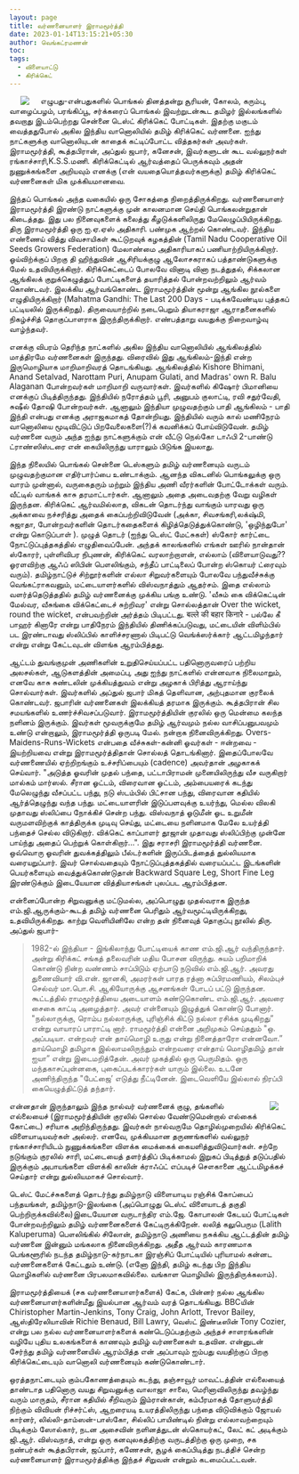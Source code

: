 ```yaml
---
layout: page
title: வர்ணனையாளர் இராமமூர்த்தி 
date: 2023-01-14T13:15:21+05:30
author: வெங்கட்ரமணன்
toc:
tags:
  - விளையாட்டு
  - கிரிக்கெட்
---
```


<img clear="none" align="left" hspace="20" src="/images/v_ramamurthy.jpg" > எழுபது-என்பதுகளில் பொங்கல் தினத்தன்று சூரியன், கோலம், கரும்பு, வாழைப்பழம், பரங்கிப்பூ, சர்க்கரைப் பொங்கல் இவற்றுடன்கூட தமிழர் இல்லங்களில் தவறாது இடம்பெற்றது சென்னை டெஸ்ட் கிரிக்கெட் போட்டிகள். இதற்கு மகுடம் வைத்ததுபோல் அகில இந்திய வானொலியில் தமிழ் கிரிக்கெட் வர்ணனை. ஐந்து நாட்களுக்கு வானொலியுடன் காதைக் கட்டிப்போட்ட வித்தகர்கள் அவர்கள். இராமமூர்த்தி, கூத்தபிரான், அப்துல் ஜபார், கனேசன், இவர்களுடன் கூட வல்லுநர்கள் ரங்காச்சாரி,K.S.S.மணி.  கிரிக்கெட்டில் ஆர்வத்தைப் பெருக்கவும் அதன் நுணுக்கங்களை அறியவும் எனக்கு (என் வயதையொத்தவர்களுக்கு) தமிழ் கிரிக்கெட் வர்ணனைகள் மிக முக்கியமானவை. 

இந்தப் பொங்கல் அந்த வகையில் ஒரு சோகத்தை நிறைத்திருக்கிறது. வர்ணனையாளர் இராமமூர்த்தி இரண்டு நாட்களுக்கு முன் காலனமான செய்தி பொங்கலன்றுதான் கிடைத்தது. இது பல நினைவுகளைக் கலைத்து கீழடுக்களிலிருது மேலெழுப்பியிருக்கிறது. திரு இராமமூர்த்தி ஒரு ஐ.ஏ.ஏஸ் அதிகாரி. பண்முக ஆற்றல் கொண்டவர். இந்திய எண்ணைய் வித்து விவசாயிகள் கூட்டுறவுக் கழகத்தின் (Tamil Nadu Cooperative Oil Seeds Growers Federation) மேலாண்மை அதிகாரியாகப் பணியாற்றியிருக்கிறார். ஓய்விற்க்குப் பிறகு தி ஹிந்துவின் ஆசிரியக்குழு ஆலோசகராகப் பத்தாண்டுகளுக்கு மேல் உதவியிருக்கிறார். கிரிக்கெட்டைப் போலவே வினாடி வினா நடத்துதல், சிக்கலான ஆங்கிலக் குறுக்கெழுத்துப் போட்டிகளைத் தயாரித்தல் போன்றவற்றிலும் ஆர்வம் கொண்டவர். இலக்கிய ஆர்வங்கொண்ட இராமமூர்த்தின் மூன்று ஆங்கில நூல்களை எழுதியிருக்கிறார் (Mahatma Gandhi: The Last 200 Days - படிக்கவேண்டிய புத்தகப் பட்டியலில் இருக்கிறது). திருவையாற்றில் நடைபெறும் தியாகராஜா ஆராதனைகளில் நிகழ்ச்சித் தொகுப்பாளராக இருந்திருக்கிறார்.  எண்பத்தாறு வயதுக்கு நிறைவாழ்வு வாழ்ந்தவர். 

எனக்கு விபரம் தெரிந்த நாட்களில் அகில இந்திய வானொலியில் ஆங்கிலத்தில் மாத்திரமே வர்ணனைகள் இருந்தது. விரைவில் இது ஆங்கிலம்-இந்தி என்ற இருமொழியாக மாறிமாறிவரத் தொடங்கியது. ஆங்கிலத்தில் Kishore Bhimani, Anand Setalvad, Narottam Puri, Anupam Gulati, and Madras' own R. Balu Alaganan போன்றவர்கள் மாறிமாறி வருவார்கள். இவர்களில் கிஷோர் பிமானியை எனக்குப் பிடித்திருந்தது. இந்தியில் நரோத்தம் பூரி, அனுபம் குலாட்டி, ரவி சதுர்வேதி, சுஷீல் தோஷி போன்றவர்கள். ஆனாலும் இந்தியா முழுவதற்கும் பாதி ஆங்கிலம் - பாதி இந்தி என்பது எனக்கு அராஜகமாகத் தோன்றியது. இந்தியில் வரும் கால் மணிநேரம் வானொலியை மூடிவிட்டுப் பிறவேலைகளை(?)க் கவனிக்கப் போய்விடுவேன். தமிழ் வர்ணனை வரும் அந்த ஐந்து நாட்களுக்கும் என் வீட்டு நெல்கோ டாஃபி 2-பாண்டு ட்ராண்ஸிஸ்டரை என் கையிலிருந்து யாராலும் பிடுங்க இயலாது. 

இந்த நிலையில் பொங்கல் சென்னை டெஸ்களும் தமிழ் வர்ணனையும் வருடம் முழுவதற்குமான எதிர்பார்ப்பை உண்டாக்கும்.  ஆனந்த விகடனில் பொங்கலுக்கு ஒரு வாரம் முன்னால், வருகைதரும் மற்றும் இந்திய அணி வீரர்களின் போட்டோக்கள் வரும். வீட்டில் வாங்கக் காசு தரமாட்டார்கள். ஆனாலும் அதை அடைவதற்கு வேறு வழிகள் இருந்தன. கிரிக்கெட் ஆர்வமில்லாத, விகடன் தொடர்ந்து வாங்கும் யாரவது ஒரு அக்காவை நச்சரித்து அதைக் கைப்பற்றிவிடுவேன் (அக்கா, சிவசங்கரி,லக்‌ஷ்மி, சுஜாதா, போன்றவர்களின் தொடர்கதைகளைக் கிழித்தெடுத்துக்கொண்டு, 'ஒழிந்துபோ' என்று கொடுப்பாள் ).  முழுத் தொடர் (ஐந்து டெஸ்ட் மேட்சுகள்) ஸ்கோர் கார்ட்டை நோட்டுப்புத்தகத்தில் எழுதிவைப்பேன்.  அந்தக் காலங்களில் எங்கள் ஊரில் நான்தான் ஸ்கோரர், புள்ளிவிபர நிபுணன், கிரிக்கெட் வரலாற்றாளன், எல்லாம் (விளையாடுவது?? ஓரளவிற்கு ஆஃப் ஸிபின் பௌலிங்கும், சந்தீப் பாட்டிலைப் போன்ற ஸ்கொயர் ட்ரைவும் வரும்).  தமிழ்நாட்டுச் சிற்றூர்களின் எல்லா சிறுவர்களையும் போலவே பந்துவீச்சுக்கு வெங்கட்ராகவனும், மட்டையாளர்களில் விஸ்வநாத்தும் ஆதர்சம்.  இதை எல்லாம் வளர்த்தெடுத்ததில் தமிழ் வர்ணனைக்கு முக்கிய பங்கு உண்டு.  'வீசும் கை விக்கெட்டின் மேல்வர, வீசுங்கை விக்கெட்டைச் சுற்றிவர' என்று சொல்லத்தான் Over the wicket, round the wicket, என்பவற்றின் அர்த்தம் பிடிபட்டது. बल्ले की बहार किनारे - பல்லே கீ பாஹர் கினாரே என்று பாதிநேரம் இந்தியில் திணிக்கப்படுவது, மட்டையின் விளிம்பில் பட இரண்டாவது ஸ்லிப்பில் காளிச்சரணால் பிடிபட்டு வெங்க்ஸர்க்கார் ஆட்டமிழந்தார் என்று என்று கேட்டவுடன் விளங்க ஆரம்பித்தது. 

ஆட்டம் துவங்குமுன் அணிகளின் உறுதிசெய்யப்பட்ட பதினொருவரைப் பற்றிய அலசல்கள், ஆடுகளத்தின் அமைப்பு, அது ஐந்து நாட்களில் என்னவாக நிலைமாறும், எனவே காசு சுண்டலின் முக்கியத்துவம் என்று அழகாக் பிரித்து ஆராய்ந்து சொல்வார்கள். இவர்களில் அப்துல் ஜபார் மிகத் தெளிவான, அற்புதமான குரலைக் கொண்டவர். ஜபாரின் வர்ணனைகள் இலக்கியத் தரமாக இருக்கும். கூத்தபிரான் சில சமயங்களில் உணர்ச்சிவசப்படுவார். இராமமூர்த்தியின் குரலில் ஒரு மென்மை கலந்த நளினம் இருக்கும்.  இவர்கள் மூவருக்குமே தமிழ் ஆர்வமும் நல்ல வாசிப்பனுபவமும் உண்டு என்றாலும், இராமமூர்த்தி ஒருபடி மேல். நன்றாக நினைவிருக்கிறது. Overs-Maidens-Runs-Wickets என்பதை வீச்சுகள்-கன்னி ஓவர்கள் - ஈன்றவை - இயற்றியவை என்று இராமமூர்த்திதான் சொல்லத் தொடங்கினார்.  இதைப்போலவே வர்ணணையில் ஏற்றிறங்கும் உச்சரிப்பையும் (cadence) அவர்தான் அழகாகக் செய்வார். "அடுத்த ஓவரின் முதல் பந்தை, பட்டாபிராமன் முனையிலிருந்து வீச வருகிறார் மால்கம் மார்ஸல்.  சீரான ஓட்டம், விரைவான ஓட்டம், அம்பையரைக் கடந்து மேலெழுந்து வீசப்பட்ட பந்து, நடு ஸ்டம்பில் பிட்சான பந்து, விரைவான கதியில் ஆர்த்தெழுந்து வந்த பந்து. மட்டையாளரின் இடுப்பளவுக்கு உயர்ந்து, மெல்ல விலகி முதாவது ஸ்லிப்பை நோக்கிச் சென்ற பந்து. விஸ்வநாத் ஓடுமீன் ஓட உறுமீன் வருமளவிற்குக் காத்திருக்க முடிவு செய்து, மட்டையை நளினமாக மேலே உயர்த்தி பந்தைச் செல்ல விடுகிறார். விக்கெட் காப்பாளர் தூஜான் முதாவது ஸ்லிப்பிற்கு முன்னே பாய்ந்து அதைப் பெற்றுக் கொள்கிறார்...".   இது சராசரி இராமமூர்த்தி வர்ணனை. ஒவ்வொரு ஓவரின் துவக்கத்திலும் பீல்டர்களின் இருப்பிடத்தைத் துல்லியமாக வரையறுப்பார். இவர் சொல்வதையும் நோட்டுப்புத்தகத்தில் வரையப்பட்ட இடங்களின் பெயர்களையும் வைத்துக்கொண்டுதான் Backward Square Leg, Short Fine Leg இரண்டுக்கும் இடையேயான வித்தியாசங்கள் புலப்பட ஆரம்பித்தன. 

என்னைப்போன்ற சிறுவனுக்கு மட்டுமல்ல, அப்பொழுது முதல்வராக இருந்த எம்.ஜி.ஆருக்கும்-கூடத் தமிழ் வர்ணனை பெரிதும் ஆர்வமூட்டியிருக்கிறது, உதவியிருக்கிறது. காற்று வெளியினிலே என்ற தன் நினைவுத் தொகுப்பு நூலில் திரு. அப்துல் ஜபார்-

> 1982-ல் இந்தியா - இங்கிலாந்து போட்டியைக் காண எம்.ஜி.ஆர் வந்திருந்தார். அன்று கிரிக்கட் சங்கத் தலைவரின் மதிய போசன விருந்து. சுயம் பறிமாறிக் கொண்டு நின்ற வண்ணம் சாப்பிடும் ஏற்பாடு நடுவில் எம்.ஜி.ஆர். அவரது துணைவியார் வி.என். ஜானகி, அமரர்கள் பாரத ரத்னா சுப்பிரமணியம், சிலம்புச் செல்வர் மா.பொ.சி. ஆகியோருக்கு ஆசனங்கள் போடப் பட்டு இருந்தன. கூட்டத்தில் ராமமூர்த்தியை அடையாளம் கண்டுகொண்ட எம்.ஜி.ஆர். அவரை சைகை காட்டி அழைத்தார். அவர் என்னையும் இழுத்துக் கொண்டு போனார். "நல்லாருக்கு, ரொம்ப நல்லாருக்கு, புரிஞ்சிக் கிட்டு நல்லா ரசிக்க முடிகிறது” என்று வாயாரப் பாராட்டி னார். ராமமூர்த்தி என்னை அறிமுகம் செய்ததும் "ஒ. அப்படியா. என்றவர் என் தாய்மொழி உருது என்று நினைத்தாரோ என்னவோ.” தாய்மொழி தமிழாக இல்லாமலிருந்தும் என்றவரை என்தாய் மொழிதமிழ் தான் ஐயா” என்று இடைமறித்தேன். அவர் முகத்தில் ஒரு பெருமிதம். ஒரு மந்தகாசப்புன்னகை, புகைப்படக்காரர்கள் யாரும் இல்லை. உடனே அணிந்திருந்த "பேட்ஜை’ எடுத்து நீட்டினேன். இடைவெளியே இல்லால் நிரப்பி கையெழுத்திட்டுத் தந்தார்.

<img clear="none" align="right" hspace="20" src="/images/kaatruveliyinilae.jpg" >என்னதான் இருந்தாலும் இந்த நால்வர் வர்ணனைக் குழு, தங்களில் எல்லையைச் (இராமமூர்த்தியின் குரலில் சொல்ல வேண்டுமென்றால் எல்கைக் கோட்டை) சரியாக அறிந்திருந்தது. இவர்கள் நால்வருமே தொழில்முறையில் கிரிக்கெட் விளையாடியவர்கள் அல்லர். எனவே, முக்கியமான தருணங்களில் வல்லுநர் ரங்காச்சாரியிடம் நுணுக்கங்களை விளக்க மைக்கைக் கையளித்துவிடுவார்கள். சற்றே நடுங்கும் குரலில் சாரி, மட்டையைத் தளர்த்திப் பிடிக்காமல் இறுகப் பிடித்துத் தடுப்பதில் இருக்கும் அபாயங்களை விளக்கி காலின் க்ராஃப்ட் எப்படிச் சௌகானை ஆட்டமிழக்கச் செய்தார் என்று துல்லியமாகச் சொல்வார். 

டெஸ்ட் மேட்ச்சுகளைத் தொடர்ந்து தமிழ்நாடு விளையாடிய ரஞ்சிக் கோப்பைப் பந்தயங்கள், தமிழ்நாடு-இலங்கை (அப்பொழுது டெஸ்ட் விளையாடத் தகுதி பெற்றிருக்கவில்லை)இடையேயான வருடாந்திர எம்.ஜே. கோபாலன் கேடயப் போட்டிகள் போன்றவற்றிலும் தமிழ் வர்ணனைகளைக் கேட்டிருக்கிறேன். லலித் கலுபெரும (Lalith Kaluperuma) பௌலிங்கில் சிலோன், தமிழ்நாடு அணியை நசுக்கிய ஆட்டத்தின் தமிழ் வர்ணனை இன்னும் மங்கலாக நினைவிருக்கிறது. அதீத ஆர்வம் காரணமாக பெங்களூரில் நடந்த தமிழ்நாடு-கர்நாடகா இரஞ்சிப் போட்டியில் புரியாமல் கன்னட வர்ணனைகளைக் கேட்டதும் உண்டு. (எனோ இந்தி, தமிழ் கடந்து பிற இந்திய மொழிகளில் வர்ணனை பிரபலமாகவில்லை. வங்காள மொழியில் இருந்திருக்கலாம்).

இராமமூர்த்தியைக் (சக வர்ணனையாளர்களைக்) கேட்க, பின்னர் நல்ல ஆங்கில வர்ணனையாளர்களின்மீது இயல்பான ஆர்வம் வரத் தொடங்கியது. BBCயின் Chiristopher Martin-Jenkins, Tony Craig, John Arlott, Trevor Bailey, ஆஸ்திரேலியாவின் Richie Benaud, Bill Lawry, வெஸ்ட் இண்டீஸின் Tony Cozier, என்று பல நல்ல வர்ணனையாளர்களைக் கண்டெடுப்பதற்கும் அந்தச் சாளரங்களின் வழியே புதிய உலகங்களைக் காணவும் தமிழ் வர்ணனைகள் உதவின. என்னுடன் சேர்ந்து தமிழ் வர்ணனையில் ஆரம்பித்த என் அப்பாவும் ஐம்பது வயதிற்குப் பிறகு கிரிக்கெட்டையும் வானொலி வர்ணனையும் கண்டுகொண்டார். 

ஒரத்தநாட்டையும் கும்பகோணத்தையும் கடந்து, தஞ்சாவூர் மாவட்டத்தின் எல்லையைத் தாண்டாத பதினொரு வயது சிறுவனுக்கு வாலாஜா சாலை, மெரினாவிலிருந்து தவழ்ந்து வரும் மாருதம், சீரான கதியில் சீறிவரும் இம்ரான்கான், கம்பீரமாகத் தோளுயர்த்தி நிற்கும் விவியன் ரிச்சர்ட்ஸ், ஆறரையடி உயரத்திலிருந்து பந்தை விடுவிக்கும் ஜோயல் கார்னர், லில்லி-தாம்ஸன்-பாஸ்கோ, சில்லிப் பாயிண்டில் நின்று எல்லாவற்றையும் பிடிக்கும் ஸோல்கார், நடன அசைவின் நளினத்துடன் ஸ்கொயர்கட், லேட் கட் அடிக்கும் ஜி.ஆர். விஸ்வநாத், என்று ஒரு கனவுலகத்திற்கு வருடத்திற்கு ஒரு முறை, சக நண்பர்கள் கூத்தபிரான், ஜப்பார், கணேசன், சூழக் கைப்பிடித்து நடத்திச் சென்ற வர்ணனையாளர் இராமமூர்த்திக்கு இந்தச் சிறுவன் என்றும் கடமைப்பட்டவன். 
